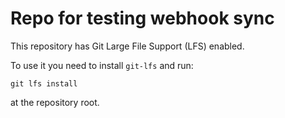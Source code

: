 Repo for testing webhook sync
=============================

This repository has Git Large File Support (LFS) enabled.

To use it you need to install `git-lfs` and run:

    git lfs install

at the repository root.
